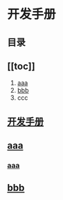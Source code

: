 # 开发手册
## 目录
[[toc]]
---
1. [aaa](/a)
2. [bbb](/b)
3. ccc

## [开发手册](/开发手册/)
## [aaa](/a)
### [aaa](/a)
## [bbb](/b)
